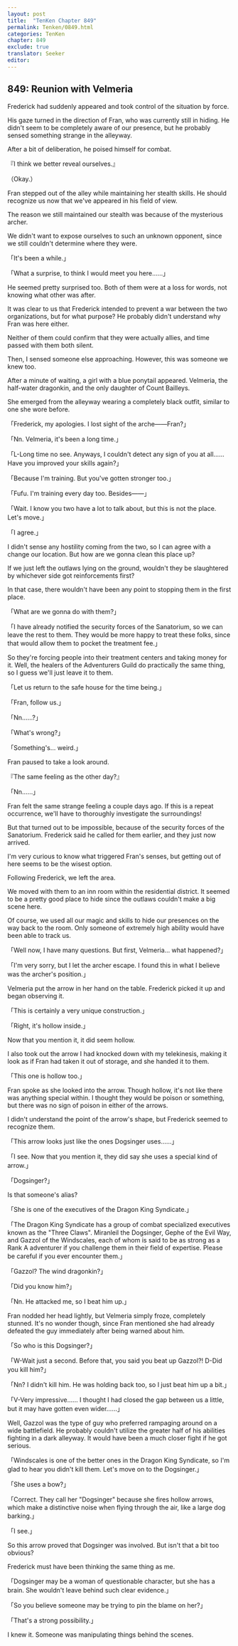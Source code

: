 ```yaml
---
layout: post
title:  "TenKen Chapter 849"
permalink: Tenken/0849.html
categories: TenKen
chapter: 849
exclude: true
translator: Seeker
editor: 
---
```

<h2>849: Reunion with Velmeria</h2>

 Frederick had suddenly appeared and took control of the situation by force.

 His gaze turned in the direction of Fran, who was currently still in hiding. He didn't seem to be completely aware of our presence, but he probably sensed something strange in the alleyway.

 After a bit of deliberation, he poised himself for combat.

『I think we better reveal ourselves.』

（Okay.）

 Fran stepped out of the alley while maintaining her stealth skills. He should recognize us now that we've appeared in his field of view.

 The reason we still maintained our stealth was because of the mysterious archer.

 We didn't want to expose ourselves to such an unknown opponent, since we still couldn't determine where they were.

「It's been a while.」

「What a surprise, to think I would meet you here……」

 He seemed pretty surprised too. Both of them were at a loss for words, not knowing what other was after.

 It was clear to us that Frederick intended to prevent a war between the two organizations, but for what purpose? He probably didn't understand why Fran was here either.

 Neither of them could confirm that they were actually allies, and time passed with them both silent.

 Then, I sensed someone else approaching. However, this was someone we knew too.

 After a minute of waiting, a girl with a blue ponytail appeared. Velmeria, the half-water dragonkin, and the only daughter of Count Bailleys.

 She emerged from the alleyway wearing a completely black outfit, similar to one she wore before.

「Frederick, my apologies. I lost sight of the arche――Fran?」

「Nn. Velmeria, it's been a long time.」

「L-Long time no see. Anyways, I couldn't detect any sign of you at all…… Have you improved your skills again?」

「Because I'm training. But you've gotten stronger too.」

「Fufu. I'm training every day too. Besides――」

「Wait. I know you two have a lot to talk about, but this is not the place. Let's move.」

「I agree.」

 I didn't sense any hostility coming from the two, so I can agree with a change our location. But how are we gonna clean this place up?

 If we just left the outlaws lying on the ground, wouldn't they be slaughtered by whichever side got reinforcements first?

 In that case, there wouldn't have been any point to stopping them in the first place.

「What are we gonna do with them?」

「I have already notified the security forces of the Sanatorium, so we can leave the rest to them. They would be more happy to treat these folks, since that would allow them to pocket the treatment fee.」

 So they're forcing people into their treatment centers and taking money for it. Well, the healers of the Adventurers Guild do practically the same thing, so I guess we'll just leave it to them.

「Let us return to the safe house for the time being.」

「Fran, follow us.」

「Nn……?」

「What's wrong?」

「Something's… weird.」

 Fran paused to take a look around.

『The same feeling as the other day?』

「Nn……」

 Fran felt the same strange feeling a couple days ago. If this is a repeat occurrence, we'll have to thoroughly investigate the surroundings!

 But that turned out to be impossible, because of the security forces of the Sanatorium. Frederick said he called for them earlier, and they just now arrived.

 I'm very curious to know what triggered Fran's senses, but getting out of here seems to be the wisest option.

 Following Frederick, we left the area.

 We moved with them to an inn room within the residential district. It seemed to be a pretty good place to hide since the outlaws couldn't make a big scene here.

 Of course, we used all our magic and skills to hide our presences on the way back to the room. Only someone of extremely high ability would have been able to track us.

「Well now, I have many questions. But first, Velmeria… what happened?」

「I'm very sorry, but I let the archer escape. I found this in what I believe was the archer's position.」

 Velmeria put the arrow in her hand on the table. Frederick picked it up and began observing it.

「This is certainly a very unique construction.」

「Right, it's hollow inside.」

 Now that you mention it, it did seem hollow.

 I also took out the arrow I had knocked down with my telekinesis, making it look as if Fran had taken it out of storage, and she handed it to them.

「This one is hollow too.」

 Fran spoke as she looked into the arrow. Though hollow, it's not like there was anything special within. I thought they would be poison or something, but there was no sign of poison in either of the arrows.

 I didn't understand the point of the arrow's shape, but Frederick seemed to recognize them.

「This arrow looks just like the ones Dogsinger uses……」

「I see. Now that you mention it, they did say she uses a special kind of arrow.」

「Dogsinger?」

 Is that someone's alias?

「She is one of the executives of the Dragon King Syndicate.」

「The Dragon King Syndicate has a group of combat specialized executives known as the "Three Claws". Miranleil the Dogsinger, Gephe of the Evil Way, and Gazzol of the Windscales, each of whom is said to be as strong as a Rank A adventurer if you challenge them in their field of expertise. Please be careful if you ever encounter them.」

「Gazzol? The wind dragonkin?」

「Did you know him?」

「Nn. He attacked me, so I beat him up.」

 Fran nodded her head lightly, but Velmeria simply froze, completely stunned. It's no wonder though, since Fran mentioned she had already defeated the guy immediately after being warned about him.

「So who is this Dogsinger?」

「W-Wait just a second. Before that, you said you beat up Gazzol?! D-Did you kill him?」

「Nn? I didn't kill him. He was holding back too, so I just beat him up a bit.」

「V-Very impressive…… I thought I had closed the gap between us a little, but it may have gotten even wider……」

 Well, Gazzol was the type of guy who preferred rampaging around on a wide battlefield. He probably couldn't utilize the greater half of his abilities fighting in a dark alleyway. It would have been a much closer fight if he got serious.

「Windscales is one of the better ones in the Dragon King Syndicate, so I'm glad to hear you didn't kill them. Let's move on to the Dogsinger.」

「She uses a bow?」

「Correct. They call her "Dogsinger" because she fires hollow arrows, which make a distinctive noise when flying through the air, like a large dog barking.」

「I see.」

 So this arrow proved that Dogsinger was involved. But isn't that a bit too obvious?

 Frederick must have been thinking the same thing as me.

「Dogsinger may be a woman of questionable character, but she has a brain. She wouldn't leave behind such clear evidence.」

「So you believe someone may be trying to pin the blame on her?」

「That's a strong possibility.」

 I knew it. Someone was manipulating things behind the scenes.



